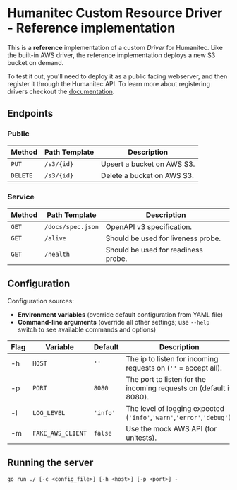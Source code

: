 # Humanitec Custom Resource Driver - Reference implementation

This is a **reference** implementation of a custom *Driver* for Humanitec.
Like the built-in AWS driver, the reference implementation deploys a new S3 bucket on demand.

To test it out, you'll need to deploy it as a public facing webserver, and then register it through the Humanitec API.
To learn more about registering drivers checkout the [documentation](https://docs.humanitec.com/integrations/create-own-resource-driver).


## Endpoints

### Public

| Method   | Path Template | Description                |
|----------|---------------|----------------------------|
| `PUT`    | `/s3/{id}`    | Upsert a bucket on AWS S3. |
| `DELETE` | `/s3/{id}`    | Delete a bucket on AWS S3. |


### Service

| Method | Path Template     | Description                         |
|--------|-------------------|-------------------------------------|
| `GET`  | `/docs/spec.json` | OpenAPI v3 specification.           |
| `GET`  | `/alive`          | Should be used for liveness probe.  |
| `GET`  | `/health`         | Should be used for readiness probe. |


## Configuration

Configuration sources:
* **Environment variables** (override default configuration from YAML file)
* **Command-line arguments** (override all other settings; use `--help` switch to see available commands and options)

| Flag | Variable          | Default  | Description                                                            |
|------|-------------------|----------|------------------------------------------------------------------------|
| -h   | `HOST`            | `''`     | The ip to listen for incoming requests on (`''` = accept all).         |
| -p   | `PORT`            | `8080`   | The port to listen for the incoming requests on (default is 8080).     |
| -l   | `LOG_LEVEL`       | `'info'` | The level of logging expected (`'info'`,`'warn'`,`'error'`,`'debug'`). |
| -m   | `FAKE_AWS_CLIENT` | `false`  | Use the mock AWS API (for unitests).                                   |



## Running the server

```go run ./ [-c <config_file>] [-h <host>] [-p <port>] -```

